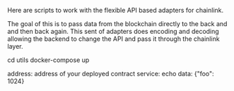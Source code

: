 Here are scripts to work with the flexible API based adapters for
chainlink.

The goal of this is to pass data from the blockchain directly to the
back and and then back again.  This sent of adapters does encoding and
decoding allowing the backend to change the API and pass it through the
chainlink layer.

cd utils
docker-compose up

address: address of your deployed contract
service: echo
data: {"foo": 1024}
